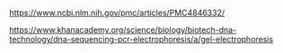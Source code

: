 
https://www.ncbi.nlm.nih.gov/pmc/articles/PMC4846332/

https://www.khanacademy.org/science/biology/biotech-dna-technology/dna-sequencing-pcr-electrophoresis/a/gel-electrophoresis
